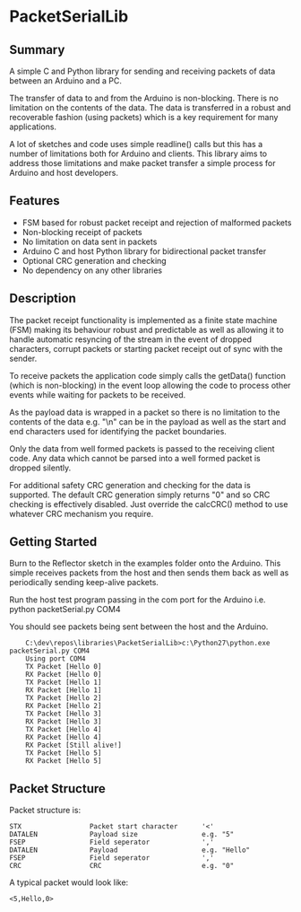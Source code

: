
PacketSerialLib
================

## Summary
A simple C and Python library for sending and receiving packets of data between an Arduino and a PC.

The transfer of data to and from the Arduino is non-blocking. There is no limitation on the contents 
of the data. The data is transferred in a robust and recoverable fashion (using packets) which 
is a key requirement for many applications.

A lot of sketches and code uses simple readline() calls but this has a number of limitations both for Arduino and clients.
This library aims to address those limitations and make packet transfer a simple process for Arduino and host developers. 

## Features
* FSM based for robust packet receipt and rejection of malformed packets
* Non-blocking receipt of packets 
* No limitation on data sent in packets
* Arduino C and host Python library for bidirectional packet transfer
* Optional CRC generation and checking
* No dependency on any other libraries

## Description
The packet receipt functionality is implemented as a finite state machine (FSM) making its behaviour robust
and predictable as well as allowing it to handle automatic resyncing of the stream
in the event of dropped characters, corrupt packets or starting packet receipt out of sync with the sender.

To receive packets the application code simply calls the getData() function (which is non-blocking) in the event loop 
allowing the code to process other events while waiting for packets to be received.

As the payload data is wrapped in a packet so there is no limitation to the contents of the data 
e.g. "\n" can be in the payload as well as the start and end characters used for identifying the packet boundaries.

Only the data from well formed packets is passed to the receiving client code.
Any data which cannot be parsed into a well formed packet is dropped silently.

For additional safety CRC generation and checking for the data is supported. 
The default CRC generation simply returns "0" and so CRC checking is effectively disabled.
Just override the calcCRC() method to use whatever CRC mechanism you require.

## Getting Started
Burn to the Reflector sketch in the examples folder onto the Arduino. This simple receives packets from the 
host and then sends them back as well as periodically sending keep-alive packets.

Run the host test program passing in the com port for the Arduino i.e. python packetSerial.py COM4

You should see packets being sent between the host and the Arduino. 

        C:\dev\repos\libraries\PacketSerialLib>c:\Python27\python.exe packetSerial.py COM4
        Using port COM4
        TX Packet [Hello 0]
        RX Packet [Hello 0]
        TX Packet [Hello 1]
        RX Packet [Hello 1]
        TX Packet [Hello 2]
        RX Packet [Hello 2]
        TX Packet [Hello 3]
        RX Packet [Hello 3]
        TX Packet [Hello 4]
        RX Packet [Hello 4]
        RX Packet [Still alive!]
        TX Packet [Hello 5]
        RX Packet [Hello 5]


## Packet Structure
Packet structure is:

    STX                 Packet start character      '<'
    DATALEN             Payload size                e.g. "5"
    FSEP                Field seperator             ','
    DATALEN             Payload                     e.g. "Hello"
    FSEP                Field seperator             ','
    CRC                 CRC                         e.g. "0"

A typical packet would look like:

    <5,Hello,0>
    


    
    
   